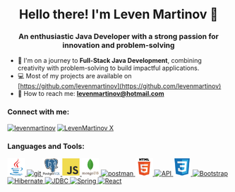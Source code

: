 <h1 align="center">Hello there! I'm Leven Martinov 👋</h1>

<h3 align="center">An enthusiastic Java Developer with a strong passion for innovation and problem-solving</h3>

* 🌱 I'm on a journey to **Full-Stack Java Development**, combining creativity with problem-solving to build impactful applications.
* 💻 Most of my projects are available on [https://github.com/levenmartinov](https://github.com/levenmartinov)
* 📧 How to reach me: **levenmartinov@hotmail.com**

<h3 align="left">Connect with me:</h3>
<p align="left">
<a href="https://www.linkedin.com/in/levenmartinov/" target="blank"><img align="center" src="https://raw.githubusercontent.com/rahuldkjain/github-profile-readme-generator/master/src/images/icons/Social/linked-in-alt.svg" alt="levenmartinov" height="30" width="40" /></a>
<a href="https://x.com/LevenMartinov" target="_blank"><img align="center" src="https://cdn.simpleicons.org/x/white" alt="LevenMartinov X" height="30" width="40" /></a>
</p>

<h3 align="left">Languages and Tools:</h3>
<p align="left">
    <a href="https://www.java.com" target="_blank" rel="noreferrer">
        <img src="https://raw.githubusercontent.com/devicons/devicon/master/icons/java/java-original.svg" alt="java" width="40" height="40"/>
    </a>
    <a href="https://git-scm.com/" target="_blank" rel="noreferrer">
        <img src="https://www.vectorlogo.zone/logos/git-scm/git-scm-icon.svg" alt="git" width="40" height="40"/>
    </a>
    <a href="https://www.postgresql.org" target="_blank" rel="noreferrer">
        <img src="https://raw.githubusercontent.com/devicons/devicon/master/icons/postgresql/postgresql-original-wordmark.svg" alt="postgresql" width="40" height="40"/>
    </a>
    <a href="https://developer.mozilla.org/en-US/docs/Web/JavaScript" target="_blank" rel="noreferrer">
        <img src="https://raw.githubusercontent.com/devicons/devicon/master/icons/javascript/javascript-original.svg" alt="javascript" width="40" height="40"/>
    </a>
    <a href="https://www.mongodb.com/" target="_blank" rel="noreferrer">
        <img src="https://raw.githubusercontent.com/devicons/devicon/master/icons/mongodb/mongodb-original-wordmark.svg" alt="mongodb" width="40" height="40"/>
    </a>
   <a href="https://postman.com" target="_blank" rel="noreferrer">
  <img src="https://www.vectorlogo.zone/logos/getpostman/getpostman-icon.svg" alt="postman" width="40" height="40"/>
    </a>
    <a href="https://www.w3.org/html/" target="_blank" rel="noreferrer">
        <img src="https://raw.githubusercontent.com/devicons/devicon/master/icons/html5/html5-original-wordmark.svg" alt="html5" width="40" height="40"/>
    </a>
    <a href="#" target="_blank" rel="noreferrer">
  <img src="https://img.shields.io/badge/API-REST-informational?style=flat&logo=swagger&logoColor=white&color=85EA2D" alt="API" height="40"/>
    </a>
    <a href="https://www.w3.org/Style/CSS/" target="_blank" rel="noreferrer">
  <img src="https://raw.githubusercontent.com/devicons/devicon/master/icons/css3/css3-original.svg" alt="CSS3" width="40" height="40"/>
    </a>
    <a href="https://getbootstrap.com" target="_blank" rel="noreferrer">
  <img src="https://cdn.jsdelivr.net/gh/devicons/devicon@latest/icons/bootstrap/bootstrap-original.svg" alt="Bootstrap" width="40" height="40"/>
    </a>
    <a href="https://hibernate.org" target="_blank" rel="noreferrer">
  <img src="https://www.vectorlogo.zone/logos/hibernate/hibernate-icon.svg" alt="Hibernate" width="40" height="40"/>
    </a>
    <a href="https://docs.oracle.com/javase/tutorial/jdbc/" target="_blank" rel="noreferrer">
  <img src="https://www.vectorlogo.zone/logos/java/java-icon.svg" alt="JDBC" width="40" height="40"/>
    </a>
    <a href="https://spring.io/" target="_blank" rel="noreferrer">
  <img src="https://www.vectorlogo.zone/logos/springio/springio-icon.svg" alt="Spring" width="40" height="40"/>
    </a>
    <a href="https://reactjs.org/" target="_blank" rel="noreferrer">
  <img src="https://cdn.worldvectorlogo.com/logos/react-2.svg" alt="React" width="40" height="40"/>
    </a>
</p>

